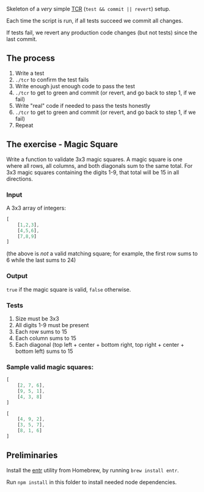 Skeleton of a *very* simple [TCR][tcr] (`test && commit || revert`) setup.

Each time the script is run, if all tests succeed we commit all changes.

If tests fail, we revert any production code changes (but not tests) since the last commit.

## The process

1. Write a test
2. `./tcr` to confirm the test fails
3. Write enough just enough code to pass the test
4. `./tcr` to get to green and commit (or revert, and go back to step 1, if we fail)
5. Write "real" code if needed to pass the tests honestly
6. `./tcr` to get to green and commit (or revert, and go back to step 1, if we fail)
7. Repeat

## The exercise - Magic Square

Write a function to validate 3x3 magic squares.  A magic square is one where all rows, all columns, and both diagonals sum to the same total. For 3x3 magic squares containing the digits 1-9, that total will be 15 in all directions.

### Input

A 3x3 array of integers:

```js
[
    [1,2,3],
    [4,5,6],
    [7,8,9]
]
```

(the above is *not* a valid matching square; for example, the first row sums to 6 while the last sums to 24)

### Output

`true` if the magic square is valid, `false` otherwise.

### Tests

1. Size must be 3x3
2. All digits 1-9 must be present
3. Each row sums to 15
4. Each column sums to 15
5. Each diagonal (top left + center + bottom right, top right + center + bottom left) sums to 15

### Sample valid magic squares:

```js
[
    [2, 7, 6],
    [9, 5, 1],
    [4, 3, 8]
]
```

```js
[
    [4, 9, 2],
    [3, 5, 7],
    [8, 1, 6]
]
```

## Preliminaries

Install the [entr][entr] utility from Homebrew, by running `brew install entr`.

Run `npm install` in this folder to install needed node dependencies.

[tcr]: https://medium.com/@kentbeck_7670/test-commit-revert-870bbd756864 "Kent Beck: test && commit || revert"
[entr]: https://github.com/eradman/entr "Event Notify Test Runner"
